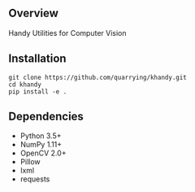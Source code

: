 ## Overview
Handy Utilities for Computer Vision


## Installation
```
git clone https://github.com/quarrying/khandy.git
cd khandy
pip install -e .
```


## Dependencies
- Python 3.5+
- NumPy 1.11+
- OpenCV 2.0+
- Pillow
- lxml
- requests

